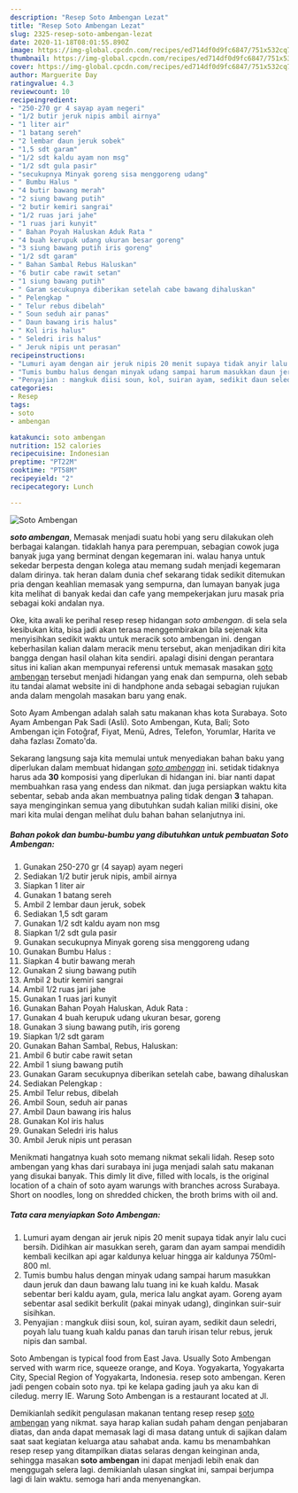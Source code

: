 ```yaml
---
description: "Resep Soto Ambengan Lezat"
title: "Resep Soto Ambengan Lezat"
slug: 2325-resep-soto-ambengan-lezat
date: 2020-11-18T08:01:55.890Z
image: https://img-global.cpcdn.com/recipes/ed714df0d9fc6847/751x532cq70/soto-ambengan-foto-resep-utama.jpg
thumbnail: https://img-global.cpcdn.com/recipes/ed714df0d9fc6847/751x532cq70/soto-ambengan-foto-resep-utama.jpg
cover: https://img-global.cpcdn.com/recipes/ed714df0d9fc6847/751x532cq70/soto-ambengan-foto-resep-utama.jpg
author: Marguerite Day
ratingvalue: 4.3
reviewcount: 10
recipeingredient:
- "250-270 gr 4 sayap ayam negeri"
- "1/2 butir jeruk nipis ambil airnya"
- "1 liter air"
- "1 batang sereh"
- "2 lembar daun jeruk sobek"
- "1,5 sdt garam"
- "1/2 sdt kaldu ayam non msg"
- "1/2 sdt gula pasir"
- "secukupnya Minyak goreng sisa menggoreng udang"
- " Bumbu Halus "
- "4 butir bawang merah"
- "2 siung bawang putih"
- "2 butir kemiri sangrai"
- "1/2 ruas jari jahe"
- "1 ruas jari kunyit"
- " Bahan Poyah Haluskan Aduk Rata "
- "4 buah kerupuk udang ukuran besar goreng"
- "3 siung bawang putih iris goreng"
- "1/2 sdt garam"
- " Bahan Sambal Rebus Haluskan"
- "6 butir cabe rawit setan"
- "1 siung bawang putih"
- " Garam secukupnya diberikan setelah cabe bawang dihaluskan"
- " Pelengkap "
- " Telur rebus dibelah"
- " Soun seduh air panas"
- " Daun bawang iris halus"
- " Kol iris halus"
- " Seledri iris halus"
- " Jeruk nipis unt perasan"
recipeinstructions:
- "Lumuri ayam dengan air jeruk nipis 20 menit supaya tidak anyir lalu cuci bersih. Didihkan air masukkan sereh, garam dan ayam sampai mendidih kembali kecilkan api agar kaldunya keluar hingga air kaldunya 750ml-800 ml."
- "Tumis bumbu halus dengan minyak udang sampai harum masukkan daun jeruk dan daun bawang lalu tuang ini ke kuah kaldu. Masak sebentar beri kaldu ayam, gula, merica lalu angkat ayam. Goreng ayam sebentar asal sedikit berkulit (pakai minyak udang), dinginkan suir-suir sisihkan."
- "Penyajian : mangkuk diisi soun, kol, suiran ayam, sedikit daun seledri, poyah lalu tuang kuah kaldu panas dan taruh irisan telur rebus, jeruk nipis dan sambal."
categories:
- Resep
tags:
- soto
- ambengan

katakunci: soto ambengan 
nutrition: 152 calories
recipecuisine: Indonesian
preptime: "PT22M"
cooktime: "PT58M"
recipeyield: "2"
recipecategory: Lunch

---
```



![Soto Ambengan](https://img-global.cpcdn.com/recipes/ed714df0d9fc6847/751x532cq70/soto-ambengan-foto-resep-utama.jpg)

<b><i>soto ambengan</i></b>, Memasak menjadi suatu hobi yang seru dilakukan oleh berbagai kalangan. tidaklah hanya para perempuan, sebagian cowok juga banyak juga yang berminat dengan kegemaran ini. walau hanya untuk sekedar berpesta dengan kolega atau memang sudah menjadi kegemaran dalam dirinya. tak heran dalam dunia chef sekarang tidak sedikit ditemukan pria dengan keahlian memasak yang sempurna, dan lumayan banyak juga kita melihat di banyak kedai dan cafe yang mempekerjakan juru masak pria sebagai koki andalan nya.

Oke, kita awali ke perihal resep resep hidangan <i>soto ambengan</i>. di sela sela kesibukan kita, bisa jadi akan terasa menggembirakan bila sejenak kita menyisihkan sedikit waktu untuk meracik soto ambengan ini. dengan keberhasilan kalian dalam meracik menu tersebut, akan menjadikan diri kita bangga dengan hasil olahan kita sendiri. apalagi disini dengan perantara situs ini kalian akan mempunyai referensi untuk memasak masakan <u>soto ambengan</u> tersebut menjadi hidangan yang enak dan sempurna, oleh sebab itu tandai alamat website ini di handphone anda sebagai sebagian rujukan anda dalam mengolah masakan baru yang enak.

Soto Ayam Ambengan adalah salah satu makanan khas kota Surabaya. Soto Ayam Ambengan Pak Sadi (Asli). Soto Ambengan, Kuta, Bali; Soto Ambengan için Fotoğraf, Fiyat, Menü, Adres, Telefon, Yorumlar, Harita ve daha fazlası Zomato&#39;da.


Sekarang langsung saja kita memulai untuk menyediakan bahan baku yang diperlukan dalam membuat hidangan <u><i>soto ambengan</i></u> ini. setidak tidaknya harus ada <b>30</b> komposisi yang diperlukan di hidangan ini. biar nanti dapat membuahkan rasa yang endess dan nikmat. dan juga persiapkan waktu kita sebentar, sebab anda akan membuatnya paling tidak dengan <b>3</b> tahapan. saya menginginkan semua yang dibutuhkan sudah kalian miliki disini, oke mari kita mulai dengan melihat dulu bahan bahan selanjutnya ini.

<!--inarticleads1-->

##### Bahan pokok dan bumbu-bumbu yang dibutuhkan untuk pembuatan Soto Ambengan:

1. Gunakan 250-270 gr (4 sayap) ayam negeri
1. Sediakan 1/2 butir jeruk nipis, ambil airnya
1. Siapkan 1 liter air
1. Gunakan 1 batang sereh
1. Ambil 2 lembar daun jeruk, sobek
1. Sediakan 1,5 sdt garam
1. Gunakan 1/2 sdt kaldu ayam non msg
1. Siapkan 1/2 sdt gula pasir
1. Gunakan secukupnya Minyak goreng sisa menggoreng udang
1. Gunakan  Bumbu Halus :
1. Siapkan 4 butir bawang merah
1. Gunakan 2 siung bawang putih
1. Ambil 2 butir kemiri sangrai
1. Ambil 1/2 ruas jari jahe
1. Gunakan 1 ruas jari kunyit
1. Gunakan  Bahan Poyah Haluskan, Aduk Rata :
1. Gunakan 4 buah kerupuk udang ukuran besar, goreng
1. Gunakan 3 siung bawang putih, iris goreng
1. Siapkan 1/2 sdt garam
1. Gunakan  Bahan Sambal, Rebus, Haluskan:
1. Ambil 6 butir cabe rawit setan
1. Ambil 1 siung bawang putih
1. Gunakan  Garam secukupnya diberikan setelah cabe, bawang dihaluskan
1. Sediakan  Pelengkap :
1. Ambil  Telur rebus, dibelah
1. Ambil  Soun, seduh air panas
1. Ambil  Daun bawang iris halus
1. Gunakan  Kol iris halus
1. Gunakan  Seledri iris halus
1. Ambil  Jeruk nipis unt perasan


Menikmati hangatnya kuah soto memang nikmat sekali lidah. Resep soto ambengan yang khas dari surabaya ini juga menjadi salah satu makanan yang disukai banyak. This dimly lit dive, filled with locals, is the original location of a chain of soto ayam warungs with branches across Surabaya. Short on noodles, long on shredded chicken, the broth brims with oil and. 

<!--inarticleads2-->

##### Tata cara menyiapkan Soto Ambengan:

1. Lumuri ayam dengan air jeruk nipis 20 menit supaya tidak anyir lalu cuci bersih. Didihkan air masukkan sereh, garam dan ayam sampai mendidih kembali kecilkan api agar kaldunya keluar hingga air kaldunya 750ml-800 ml.
1. Tumis bumbu halus dengan minyak udang sampai harum masukkan daun jeruk dan daun bawang lalu tuang ini ke kuah kaldu. Masak sebentar beri kaldu ayam, gula, merica lalu angkat ayam. Goreng ayam sebentar asal sedikit berkulit (pakai minyak udang), dinginkan suir-suir sisihkan.
1. Penyajian : mangkuk diisi soun, kol, suiran ayam, sedikit daun seledri, poyah lalu tuang kuah kaldu panas dan taruh irisan telur rebus, jeruk nipis dan sambal.


Soto Ambengan is typical food from East Java. Usually Soto Ambengan served with warm rice, squeeze orange, and Koya. Yogyakarta, Yogyakarta City, Special Region of Yogyakarta, Indonesia. resep soto ambengan. Keren jadi pengen cobain soto nya. tpi ke kelapa gading jauh ya aku kan di ciledug. merry IE. Warung Soto Ambengan is a restaurant located at Jl. 

Demikianlah sedikit pengulasan makanan tentang resep resep <u>soto ambengan</u> yang nikmat. saya harap kalian sudah paham dengan penjabaran diatas, dan anda dapat memasak lagi di masa datang untuk di sajikan dalam saat saat kegiatan keluarga atau sahabat anda. kamu bs menambahkan resep resep yang ditampilkan diatas selaras dengan keinginan anda, sehingga masakan <b>soto ambengan</b> ini dapat menjadi lebih enak dan menggugah selera lagi. demikianlah ulasan singkat ini, sampai berjumpa lagi di lain waktu. semoga hari anda menyenangkan.
